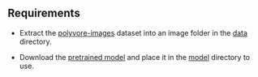 ## Requirements

* Extract the [polyvore-images](https://drive.google.com/file/d/0B4Eo9mft9jwoNm5WR3ltVkJWX0k/view?resourcekey=0-U-30d1POF7IlnAE5bzOzPA) dataset into an image folder in the [data](data) directory.

* Download the [pretrained model](https://drive.google.com/file/d/1xw9ltUXWMSdiLrU9IpLlyN8P0nnffVjq/view?usp=sharing) and place it in the [model](model) directory to use.